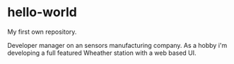# hello-world
My first own repository.

Developer manager on an sensors manufacturing company.
As a hobby i'm developing a full featured Wheather station with a web based UI.
